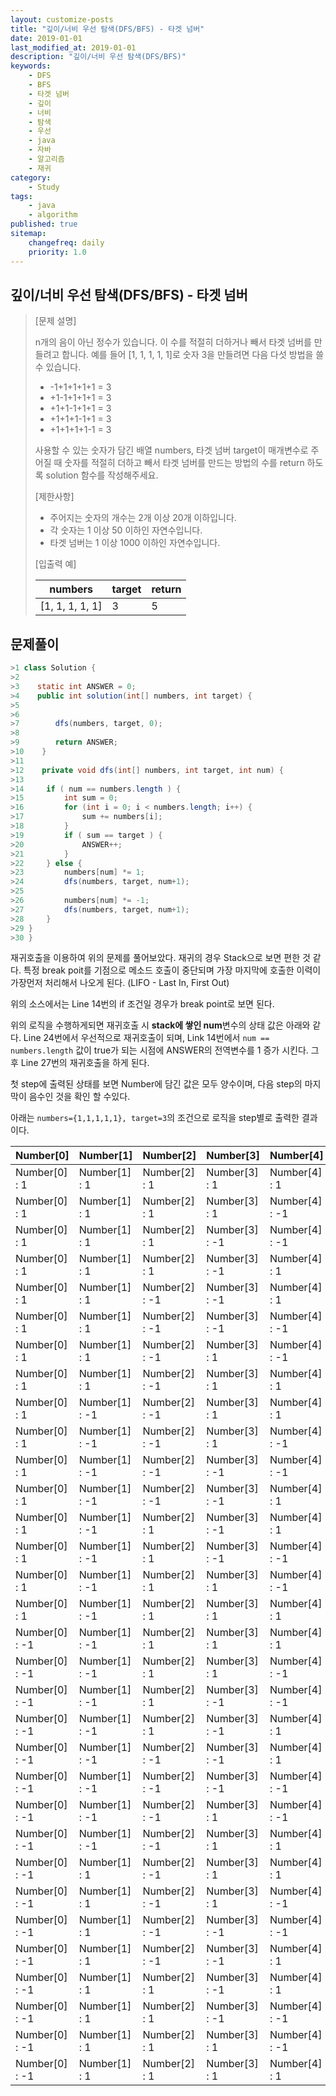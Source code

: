 ```yaml
---
layout: customize-posts
title: "깊이/너비 우선 탐색(DFS/BFS) - 타겟 넘버"
date: 2019-01-01
last_modified_at: 2019-01-01
description: "깊이/너비 우선 탐색(DFS/BFS)"
keywords:
    - DFS
    - BFS
    - 타겟 넘버
    - 깊이
    - 너비
    - 탐색
    - 우선
    - java
    - 자바
    - 알고리즘
    - 재귀
category:
    - Study
tags:
    - java
    - algorithm
published: true
sitemap:
    changefreq: daily
    priority: 1.0
---
```


## 깊이/너비 우선 탐색(DFS/BFS) - 타겟 넘버

>[문제 설명] 
>
>n개의 음이 아닌 정수가 있습니다. 이 수를 적절히 더하거나 빼서 타겟 넘버를 만들려고 합니다.
>예를 들어 [1, 1, 1, 1, 1]로 숫자 3을 만들려면 다음 다섯 방법을 쓸 수 있습니다.
>
>- -1+1+1+1+1 = 3
>- +1-1+1+1+1 = 3
>- +1+1-1+1+1 = 3
>- +1+1+1-1+1 = 3
>- +1+1+1+1-1 = 3
>
>사용할 수 있는 숫자가 담긴 배열 numbers, 타겟 넘버 target이 매개변수로 주어질 때 숫자를 적절히 더하고 빼서 타겟 넘버를 만드는 방법의 수를 return 하도록 solution 함수를 작성해주세요.
>
>[제한사항]
>
>- 주어지는 숫자의 개수는 2개 이상 20개 이하입니다.
>- 각 숫자는 1 이상 50 이하인 자연수입니다.
>- 타겟 넘버는 1 이상 1000 이하인 자연수입니다.
>
>[입출력 예]
>
>|numbers|target|return|
>|-------|------|------|
>|[1, 1, 1, 1, 1]|	3|	5|

## 문제풀이

```java
>1 class Solution {
>2
>3    static int ANSWER = 0;
>4    public int solution(int[] numbers, int target) {
>5
>6
>7        dfs(numbers, target, 0);
>8
>9        return ANSWER;
>10    }
>11
>12    private void dfs(int[] numbers, int target, int num) {
>13
>14		if ( num == numbers.length ) {
>15			int sum = 0;
>16			for (int i = 0; i < numbers.length; i++) {
>17				sum += numbers[i];
>18			}
>19			if ( sum == target ) {
>20				ANSWER++;
>21			}
>22		} else {
>23			numbers[num] *= 1;
>24			dfs(numbers, target, num+1);
>25
>26			numbers[num] *= -1;
>27			dfs(numbers, target, num+1);
>28		}
>29	}
>30 }
```

재귀호출을 이용하여 위의 문제를 풀어보았다. 재귀의 경우 Stack으로 보면 편한 것 같다.
특정 break poit를 기점으로 메소드 호출이 중단되며 가장 마지막에 호출한 이력이 가장먼저 처리해서 나오게 된다. (LIFO - Last In, First Out)

위의 소스에서는 Line 14번의 if 조건일 경우가 break point로 보면 된다.

위의 로직을 수행하게되면 재귀호출 시 **stack에 쌓인 num**변수의 상태 값은 아래와 같다.
Line 24번에서 우선적으로 재귀호출이 되며, Link 14번에서 ```num == numbers.length``` 값이 true가 되는 시점에 ANSWER의 전역변수를 1 증가 시킨다. 그 후 Line 27번의 재귀호출을 하게 된다.

첫 step에 출력된 상태를 보면 Number에 담긴 값은 모두 양수이며, 다음 step의 마지막이 음수인 것을 확인 할  수있다.

아래는 ```numbers={1,1,1,1,1}, target=3```의 조건으로 로직을 step별로 출력한 결과이다.

|Number[0]|Number[1]|Number[2]|Number[3]|Number[4]|Sum|Answer|
|---------|---------|---------|---------|---------|---|------|
| Number[0] : 1| Number[1] : 1| Number[2] : 1| Number[3] : 1| Number[4] : 1| Sum: 5 | Answer: 0|
| Number[0] : 1| Number[1] : 1| Number[2] : 1| Number[3] : 1| Number[4] : -1| Sum: 3 | Answer: 1|
| Number[0] : 1| Number[1] : 1| Number[2] : 1| Number[3] : -1| Number[4] : -1| Sum: 1 | Answer: 1|
| Number[0] : 1| Number[1] : 1| Number[2] : 1| Number[3] : -1| Number[4] : 1| Sum: 3 | Answer: 2|
| Number[0] : 1| Number[1] : 1| Number[2] : -1| Number[3] : -1| Number[4] : 1| Sum: 1 | Answer: 2|
| Number[0] : 1| Number[1] : 1| Number[2] : -1| Number[3] : -1| Number[4] : -1| Sum: -1 | Answer: 2|
| Number[0] : 1| Number[1] : 1| Number[2] : -1| Number[3] : 1| Number[4] : -1| Sum: 1 | Answer: 2|
| Number[0] : 1| Number[1] : 1| Number[2] : -1| Number[3] : 1| Number[4] : 1| Sum: 3 | Answer: 3|
| Number[0] : 1| Number[1] : -1| Number[2] : -1| Number[3] : 1| Number[4] : 1| Sum: 1 | Answer: 3|
| Number[0] : 1| Number[1] : -1| Number[2] : -1| Number[3] : 1| Number[4] : -1| Sum: -1 | Answer: 3|
| Number[0] : 1| Number[1] : -1| Number[2] : -1| Number[3] : -1| Number[4] : -1| Sum: -3 | Answer: 3|
| Number[0] : 1| Number[1] : -1| Number[2] : -1| Number[3] : -1| Number[4] : 1| Sum: -1 | Answer: 3|
| Number[0] : 1| Number[1] : -1| Number[2] : 1| Number[3] : -1| Number[4] : 1| Sum: 1 | Answer: 3|
| Number[0] : 1| Number[1] : -1| Number[2] : 1| Number[3] : -1| Number[4] : -1| Sum: -1 | Answer: 3|
| Number[0] : 1| Number[1] : -1| Number[2] : 1| Number[3] : 1| Number[4] : -1| Sum: 1 | Answer: 3|
| Number[0] : 1| Number[1] : -1| Number[2] : 1| Number[3] : 1| Number[4] : 1| Sum: 3 | Answer: 4|
| Number[0] : -1| Number[1] : -1| Number[2] : 1| Number[3] : 1| Number[4] : 1| Sum: 1 | Answer: 4|
| Number[0] : -1| Number[1] : -1| Number[2] : 1| Number[3] : 1| Number[4] : -1| Sum: -1 | Answer: 4|
| Number[0] : -1| Number[1] : -1| Number[2] : 1| Number[3] : -1| Number[4] : -1| Sum: -3 | Answer: 4|
| Number[0] : -1| Number[1] : -1| Number[2] : 1| Number[3] : -1| Number[4] : 1| Sum: -1 | Answer: 4|
| Number[0] : -1| Number[1] : -1| Number[2] : -1| Number[3] : -1| Number[4] : 1| Sum: -3 | Answer: 4|
| Number[0] : -1| Number[1] : -1| Number[2] : -1| Number[3] : -1| Number[4] : -1| Sum: -5 | Answer: 4|
| Number[0] : -1| Number[1] : -1| Number[2] : -1| Number[3] : 1| Number[4] : -1| Sum: -3 | Answer: 4|
| Number[0] : -1| Number[1] : -1| Number[2] : -1| Number[3] : 1| Number[4] : 1| Sum: -1 | Answer: 4|
| Number[0] : -1| Number[1] : 1| Number[2] : -1| Number[3] : 1| Number[4] : 1| Sum: 1 | Answer: 4|
| Number[0] : -1| Number[1] : 1| Number[2] : -1| Number[3] : 1| Number[4] : -1| Sum: -1 | Answer: 4|
| Number[0] : -1| Number[1] : 1| Number[2] : -1| Number[3] : -1| Number[4] : -1| Sum: -3 | Answer: 4|
| Number[0] : -1| Number[1] : 1| Number[2] : -1| Number[3] : -1| Number[4] : 1| Sum: -1 | Answer: 4|
| Number[0] : -1| Number[1] : 1| Number[2] : 1| Number[3] : -1| Number[4] : 1| Sum: 1 | Answer: 4|
| Number[0] : -1| Number[1] : 1| Number[2] : 1| Number[3] : -1| Number[4] : -1| Sum: -1 | Answer: 4|
| Number[0] : -1| Number[1] : 1| Number[2] : 1| Number[3] : 1| Number[4] : -1| Sum: 1 | Answer: 4|
| Number[0] : -1| Number[1] : 1| Number[2] : 1| Number[3] : 1| Number[4] : 1| Sum: 3 | Answer: 5|

